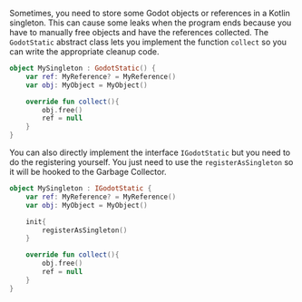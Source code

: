 Sometimes, you need to store some Godot objects or references in a Kotlin singleton. This can cause some leaks when the program ends because you have to manually free objects and have the references collected. The `GodotStatic` abstract class lets you implement the function `collect` so you can write the appropriate cleanup code.

```kotlin
object MySingleton : GodotStatic() {
    var ref: MyReference? = MyReference()
    var obj: MyObject = MyObject()

    override fun collect(){
        obj.free()
        ref = null
    }
}
```

You can also directly implement the interface `IGodotStatic` but you need to do the registering yourself. You just need to use the `registerAsSingleton` so it will be hooked to the Garbage Collector. 

```kotlin
object MySingleton : IGodotStatic {
    var ref: MyReference? = MyReference()
    var obj: MyObject = MyObject()

    init{
        registerAsSingleton()
    }

    override fun collect(){
        obj.free()
        ref = null
    }
}
```
